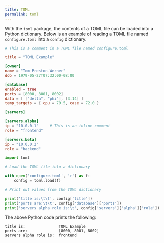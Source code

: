```yaml
---
title: TOML
permalink: toml
---
```


With the `toml` package, the contents of a TOML file can be loaded into a Python dictionary. Below is an example of reading a TOML file named `configure.toml` into a `config` dictionary.

```toml
# This is a comment in a TOML file named configure.toml

title = "TOML Example"

[owner]
name = "Tom Preston-Werner"
dob = 1979-05-27T07:32:00-08:00

[database]
enabled = true
ports = [8000, 8001, 8002]
data = [ ["delta", "phi"], [3.14] ]
temp_targets = { cpu = 79.5, case = 72.0 }

[servers]

[servers.alpha]
ip = "10.0.0.1"     # This is an inline comment
role = "frontend"

[servers.beta]
ip = "10.0.0.2"
role = "backend"
```

```python
import toml

# Load the TOML file into a dictionary

with open('configure.toml', 'r') as f:
    config = toml.load(f)

# Print out values from the TOML dictionary

print('title is:\t\t', config['title'])
print('ports are:\t\t', config['database']['ports'])
print('servers alpha role is:\t', config['servers']['alpha']['role'])
```

The above Python code prints the following:

```
title is:               TOML Example
ports are:              [8000, 8001, 8002]
servers alpha role is:  frontend
```
